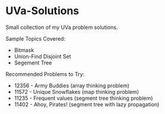 # UVa-Solutions
Small collection of my UVa problem solutions.

Sample Topics Covered:
- Bitmask
- Union-Find Disjoint Set
- Segement Tree 


Recommended Problems to Try:
 - 12356 - Army Buddies        (array thinking problem)
 - 11572 - Unique Snowflakes   (map thinking problem)
 - 11235 - Frequent values     (segment tree thinking problem)
 - 11402 - Ahoy, Pirates!      (segment tree with lazy propagation)
